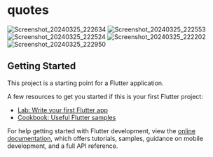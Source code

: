 # quotes
![Screenshot_20240325_222634](https://github.com/MauryaAayush/quotes_app/assets/143180849/6377b0a1-77a8-4aea-b80e-d5d67f198dac)
![Screenshot_20240325_222553](https://github.com/MauryaAayush/quotes_app/assets/143180849/8690272a-bc60-454d-8fb0-65b1f079d8c8)
![Screenshot_20240325_222524](https://github.com/MauryaAayush/quotes_app/assets/143180849/5bb223f4-8e05-4be5-8760-8c6d61ff5099)
![Screenshot_20240325_222202](https://github.com/MauryaAayush/quotes_app/assets/143180849/1d360c2a-e103-461a-8e41-e9478db8bef1)
![Screenshot_20240325_222950](https://github.com/MauryaAayush/quotes_app/assets/143180849/24220d31-7aa7-411d-818a-c61f3796087a)



## Getting Started

This project is a starting point for a Flutter application.

A few resources to get you started if this is your first Flutter project:

- [Lab: Write your first Flutter app](https://docs.flutter.dev/get-started/codelab)
- [Cookbook: Useful Flutter samples](https://docs.flutter.dev/cookbook)

For help getting started with Flutter development, view the
[online documentation](https://docs.flutter.dev/), which offers tutorials,
samples, guidance on mobile development, and a full API reference.
